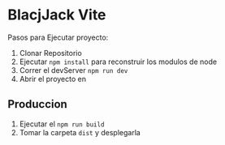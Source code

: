 # BlacjJack Vite
 
 Pasos para Ejecutar proyecto:
 1. Clonar Repositorio
 2. Ejecutar ```npm install``` para reconstruir  los modulos de node
 3. Correr el devServer ```npm run dev```
4. Abrir el proyecto en 

## Produccion
1. Ejecutar el ```npm run build```
2. Tomar la carpeta ```dist``` y desplegarla